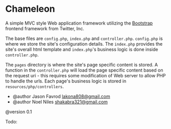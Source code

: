 Chameleon
========

A simple MVC style Web application framework utilizing the [Bootstrap](http://getbootstrap.com/) frontend framework from Twitter, Inc.

The base files are `config.php`, `index.php` and `controller.php`.
`config.php` is where we store the site's configuration details. The `index.php` provides the site's overall html template and `index.php`'s business logic is done inside `controller.php`.

The `pages` directory is where the site's page specific content is stored. A function in the `controller.php` will load the page specific content based on the request uri - this requires some modification of Web server to allow PHP to handle the urls. Each page's business logic is stored in `resources/php/controllers`.

* @author Jason Favrod <lakona808@gmail.com>
* @author Noel Niles <shakabra321@gmail.com>

@version 0.1

Todo:
